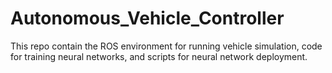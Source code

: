 # Autonomous_Vehicle_Controller
This repo contain the ROS environment for running vehicle simulation, code for training neural networks, and scripts for neural network deployment.
